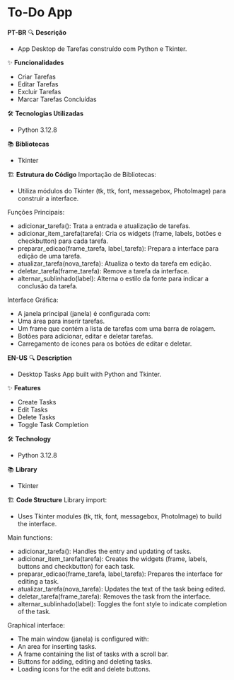 # To-Do App
 **PT-BR**
🔍 **Descrição**
 - App Desktop de Tarefas construído com Python e Tkinter. 

✨ **Funcionalidades**
 - Criar Tarefas    
 - Editar Tarefas  
 - Excluir Tarefas 
 - Marcar Tarefas Concluídas

🛠️ **Tecnologias Utilizadas**
 - Python 3.12.8

📚 **Bibliotecas**
 - Tkinter

🏗️ **Estrutura do Código**
 Importação de Bibliotecas:
 - Utiliza módulos do Tkinter (tk, ttk, font, messagebox, PhotoImage) para construir a interface.

 Funções Principais:
 - adicionar_tarefa(): Trata a entrada e atualização de tarefas.
 - adicionar_item_tarefa(tarefa): Cria os widgets (frame, labels, botões e checkbutton) para cada tarefa.
 - preparar_edicao(frame_tarefa, label_tarefa): Prepara a interface para edição de uma tarefa.
 - atualizar_tarefa(nova_tarefa): Atualiza o texto da tarefa em edição.
 - deletar_tarefa(frame_tarefa): Remove a tarefa da interface.
 - alternar_sublinhado(label): Alterna o estilo da fonte para indicar a conclusão da tarefa.

 Interface Gráfica:
 - A janela principal (janela) é configurada com:
 - Uma área para inserir tarefas.
 - Um frame que contém a lista de tarefas com uma barra de rolagem.
 - Botões para adicionar, editar e deletar tarefas.
 - Carregamento de ícones para os botões de editar e deletar.

 **EN-US**
🔍 **Description**
 - Desktop Tasks App built with Python and Tkinter.

✨ **Features**
 - Create Tasks 
 - Edit Tasks
 - Delete Tasks
 - Toggle Task Completion

🛠️ **Technology**
 - Python 3.12.8

📚 **Library**
 - Tkinter

🏗️ **Code Structure**
  Library import:
 - Uses Tkinter modules (tk, ttk, font, messagebox, PhotoImage) to build the interface.

 Main functions:
 - adicionar_tarefa(): Handles the entry and updating of tasks.
 - adicionar_item_tarefa(tarefa): Creates the widgets (frame, labels, buttons and checkbutton) for each task.
 - preparar_edicao(frame_tarefa, label_tarefa): Prepares the interface for editing a task.
 - atualizar_tarefa(nova_tarefa): Updates the text of the task being edited.
 - deletar_tarefa(frame_tarefa): Removes the task from the interface.
 - alternar_sublinhado(label): Toggles the font style to indicate completion of the task.

 Graphical interface:
 - The main window (janela) is configured with:
 - An area for inserting tasks.
 - A frame containing the list of tasks with a scroll bar.
 - Buttons for adding, editing and deleting tasks.
 - Loading icons for the edit and delete buttons.